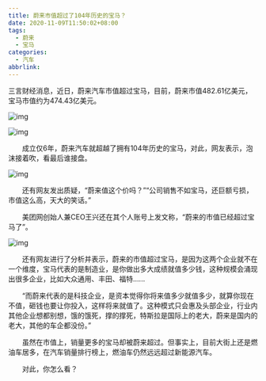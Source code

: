 ```yaml
---
title: 蔚来市值超过了104年历史的宝马？
date: 2020-11-09T11:50:02+08:00
tags:
  - 蔚来
  - 宝马
categories:
  - 汽车
abbrlink:
---
```


三言财经消息，近日，蔚来汽车市值超过宝马，目前，蔚来市值482.61亿美元，宝马市值约为474.43亿美元。

![img](https://cdn.jsdelivr.net/gh/yakeing/Documentation@main/Hexo/images/3623-kcieywa2267934.png)

![img](https://cdn.jsdelivr.net/gh/yakeing/Documentation@main/Hexo/images/46c1-kcieywa2267986.png)

　　成立仅6年，蔚来汽车就超越了拥有104年历史的宝马，对此，网友表示，泡沫接着吹，看最后谁接盘。

![img](https://cdn.jsdelivr.net/gh/yakeing/Documentation@main/Hexo/images/12e5-kcieywa2268040.jpg)

　　还有网友发出质疑，“蔚来值这个价吗？”“公司销售不如宝马，还巨额亏损，市值这么高，天大的笑话。”

　　美团网创始人兼CEO王兴还在其个人账号上发文称，“蔚来的市值已经超过宝马了”。

![img](https://cdn.jsdelivr.net/gh/yakeing/Documentation@main/Hexo/images/1bc9-kcieywa2268092.jpg)

　　还有网友进行了分析并表示，蔚来的市值超过宝马，是因为这两个企业就不在一个维度，宝马代表的是制造业，是你做出多大成绩就值多少钱，这种规模会涌现出很多企业，比如大众通用、丰田、福特......

　　“而蔚来代表的是科技企业，是资本觉得你将来值多少就值多少，就算你现在不值，砸钱也要让你投入，这样将来就值了。这种模式只会惠及头部企业，行业内其他企业想都别想，饿的饿死，撑的撑死，特斯拉是国际上的老大，蔚来是国内的老大，其他的车企都没份。”

　　虽然在市值上，销量更多的宝马却被蔚来超过。但事实上，目前大街上还是燃油车居多，在汽车销量排行榜上，燃油车仍然远远超过新能源汽车。

　　对此，你怎么看？